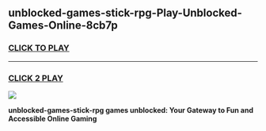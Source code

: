 
## unblocked-games-stick-rpg-Play-Unblocked-Games-Online-8cb7p
<h3>
<a href="https://premium76.site?title=unblocked-games-stick-rpg&ref=24A">CLICK TO PLAY</a></h3>
<hr>

<h3>
<a href="https://premium76.site?title=unblocked-games-stick-rpg&ref=24A">CLICK 2 PLAY</a>
  
</h3>

<a href="https://premium76.site?title=unblocked-games-stick-rpg&ref=24A"><img src="https://clearcache.store/games.png"></a>


**unblocked-games-stick-rpg games unblocked: Your Gateway to Fun and Accessible Online Gaming**
